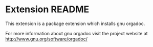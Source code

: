 # Extension README

This extension is a package extension which installs gnu orgadoc.

For more information about gnu orgadoc visit the project website at
http://www.gnu.org/software/orgadoc/

